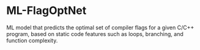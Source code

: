 # ML-FlagOptNet
ML model that predicts the optimal set of compiler flags for a given C/C++ program, based on static code features such as loops, branching, and function complexity. 
